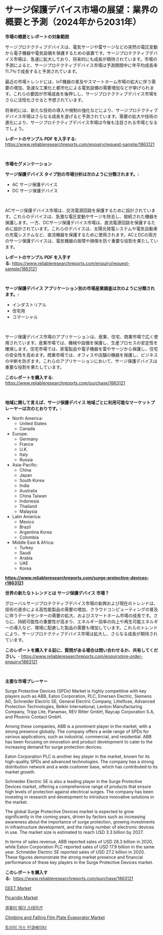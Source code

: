 <p><h1>サージ保護デバイス市場の展望：業界の概要と予測（2024年から2031年）</h1></p><p><strong>市場の概要とレポートの対象範囲</strong></p>
<p><p>サージプロテクティブデバイスは、電気サージや雷サージなどの突然の電圧変動から電子機器や電気設備を保護するための装置です。サージプロテクティブデバイス市場は、急速に拡大しており、将来的にも成長が期待されています。市場の予測によると、サージプロテクティブデバイス市場は予測期間中に年平均成長率11.7％で成長すると予測されています。</p><p>最近の市場トレンドには、IoT機器の普及やスマートホーム市場の拡大に伴う需要の増加、急速な工業化と都市化による電気設備の需要増加などが挙げられます。これらの要因が市場成長を後押しし、サージプロテクティブデバイス市場をさらに活性化させると予想されています。</p><p>将来的には、新たな技術の導入や規制の強化などにより、サージプロテクティブデバイス市場はさらなる成長を遂げると予測されています。需要の拡大や技術の進化により、サージプロテクティブデバイス市場は今後も注目される市場となるでしょう。</p></p>
<p><strong>レポートのサンプル PDF を入手する:</strong> <a href="https://www.reliableresearchreports.com/enquiry/request-sample/1863121">https://www.reliableresearchreports.com/enquiry/request-sample/1863121</a></p>
<p>&nbsp;</p>
<p><strong>市場セグメンテーション</strong></p>
<p><strong>サージ保護デバイス タイプ別の市場分析は次のように分類されます。:</strong></p>
<p><ul><li>AC サージ保護デバイス</li><li>DC サージ保護デバイス</li></ul></p>
<p>&nbsp;</p>
<p><p>ACサージ保護デバイス市場は、交流電源回路を保護するために設計されています。これらのデバイスは、急激な電圧変動やサージを除去し、接続された機器を保護します。一方、DCサージ保護デバイス市場は、直流電源回路を保護するために設計されています。これらのデバイスは、太陽光発電システムや電気自動車の充電システムなど、直流機器を保護するために使用されます。ACとDCの両方のサージ保護デバイスは、電気機器の故障や損傷を防ぐ重要な役割を果たしています。</p></p>
<p><strong>レポートのサンプル PDF を入手する:</strong>&nbsp;<a href="https://www.reliableresearchreports.com/enquiry/request-sample/1863121">https://www.reliableresearchreports.com/enquiry/request-sample/1863121</a></p>
<p>&nbsp;</p>
<p><strong> サージ保護デバイス アプリケーション別の市場産業調査は次のように分類されます。:</strong></p>
<p><ul><li>インダストリアル</li><li>住宅用</li><li>コマーシャル</li></ul></p>
<p>&nbsp;</p>
<p><p>サージ保護デバイス市場のアプリケーションは、産業、住宅、商業市場で広く使用されています。産業市場では、機械や設備を保護し、生産プロセスの安定性を確保します。住宅市場では、家電製品や電子機器を雷やサージから保護し、住宅の安全性を高めます。商業市場では、オフィスや店舗の機器を保護し、ビジネスの中断を防ぎます。これらのアプリケーションにおいて、サージ保護デバイスは重要な役割を果たしています。</p></p>
<p><strong>このレポートを購入する:</strong>&nbsp; <a href="https://www.reliableresearchreports.com/purchase/1863121">https://www.reliableresearchreports.com/purchase/1863121</a></p>
<p>&nbsp;</p>
<p><strong>地域に関して言えば、サージ保護デバイス 地域ごとに利用可能なマーケットプレーヤーは次のとおりです。:</strong></p>
<p><ul>
    <li>
        North America:
        <ul>
            <li>United States</li>
            <li>Canada</li>
        </ul>
    </li>
    <li>
        Europe:
        <ul>
            <li>Germany</li>
            <li>France</li>
            <li>U.K.</li>
            <li>Italy</li>
            <li>Russia</li>
        </ul>
    </li>
    <li>
        Asia-Pacific:
        <ul>
            <li>China</li>
            <li>Japan</li>
            <li>South Korea</li>
            <li>India</li>
            <li>Australia</li>
            <li>China Taiwan</li>
            <li>Indonesia</li>
            <li>Thailand</li>
            <li>Malaysia</li>
        </ul>
    </li>
    <li>
        Latin America:
        <ul>
            <li>Mexico</li>
            <li>Brazil</li>
            <li>Argentina Korea</li>
            <li>Colombia</li>
        </ul>
    </li>
    <li>
        Middle East & Africa:
        <ul>
            <li>Turkey</li>
            <li>Saudi</li>
            <li>Arabia</li>
            <li>UAE</li>
            <li>Korea</li>
        </ul>
    </li>
    </ul></p>
<p><strong><a href="https://www.reliableresearchreports.com/surge-protective-devices-r1863121">https://www.reliableresearchreports.com/surge-protective-devices-r1863121</a></strong>&nbsp;</p>
<p><strong>世界の新たなトレンドとは サージ保護デバイス 市場？</strong></p>
<p><p>グローバルサージプロテクティブデバイス市場の新興および現在のトレンドは、技術の進歩による高性能製品の需要の増加、クラウドコンピューティングの普及に伴うデータセンターの需要の拡大、およびスマートホーム市場の成長です。さらに、持続可能性の重要性が高まり、エネルギー効率の向上や再生可能エネルギーの導入など、環境に配慮した製品の需要も増加しています。これらのトレンドにより、サージプロテクティブデバイス市場は拡大し、さらなる成長が期待されています。</p></p>
<p><strong>このレポートを購入する前に、質問がある場合は問い合わせるか、共有してください。</strong>- <a href="https://www.reliableresearchreports.com/enquiry/pre-order-enquiry/1863121">https://www.reliableresearchreports.com/enquiry/pre-order-enquiry/1863121</a></p>
<p>&nbsp;</p>
<p><strong>主要な市場プレーヤー</strong></p>
<p><p>Surge Protective Devices (SPDs) Market is highly competitive with key players such as ABB, Eaton Corporation, PLC, Emersen Electric, Siemens AG, Schneider Electric SE, General Electric Company, Littelfuse, Advanced Protection Technologies, Belkin International, Leviton Manufacturing Company, Tripp Lite, Panamax, REV Ritter GmbH, Raycap Corporation S.A, and Phoenix Contact GmbH. </p><p>Among these companies, ABB is a prominent player in the market, with a strong presence globally. The company offers a wide range of SPDs for various applications, such as industrial, commercial, and residential. ABB has been focusing on innovation and product development to cater to the increasing demand for surge protection devices.</p><p>Eaton Corporation PLC is another key player in the market, known for its high-quality SPDs and advanced technologies. The company has a strong distribution network and a wide customer base, which has contributed to its market growth.</p><p>Schneider Electric SE is also a leading player in the Surge Protective Devices market, offering a comprehensive range of products that ensure high levels of protection against electrical surges. The company has been investing in research and development to introduce innovative solutions in the market.</p><p>The global Surge Protective Devices market is expected to grow significantly in the coming years, driven by factors such as increasing awareness about the importance of surge protection, growing investments in infrastructure development, and the rising number of electronic devices in use. The market size is estimated to reach USD 3.3 billion by 2027.</p><p>In terms of sales revenue, ABB reported sales of USD 28.3 billion in 2020, while Eaton Corporation PLC reported sales of USD 17.9 billion in the same year. Schneider Electric SE reported sales of USD 27.2 billion in 2020. These figures demonstrate the strong market presence and financial performance of these key players in the Surge Protective Devices market.</p></p>
<p><strong>このレポートを購入する:</strong>&nbsp;&nbsp;<a href="https://www.reliableresearchreports.com/purchase/1863121">https://www.reliableresearchreports.com/purchase/1863121</a></p>
<p><p><a href="https://issuu.com/reportprime-2/docs/deet-market-size-2030.pptx">DEET Market</a></p><p><a href="https://issuu.com/reportprime-2/docs/picaridin-market-size-2030.pptx">Picaridin Market</a></p><p><a href="https://github.com/OwenHamiytll568745/Market-Research-Report-List-1/blob/main/890612529459.md">셀룰러 웨더 스테이션</a></p><p><a href="https://github.com/dringals/Market-Research-Report-List-3/blob/main/climbing-and-falling-film-plate-evaporator-market.md">Climbing and Falling Film Plate Evaporator Market</a></p><p><a href="https://github.com/vdhdwjyp90142/Market-Research-Report-List-1/blob/main/416223429458.md">트라이 가스 인큐베이터</a></p></p>